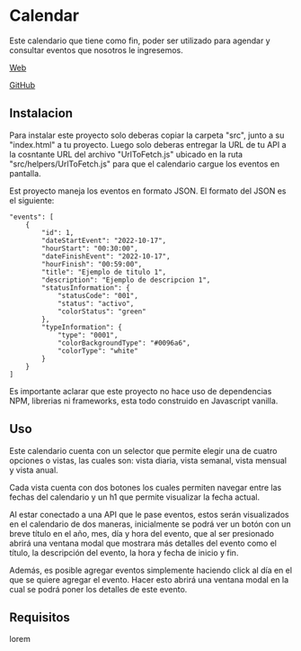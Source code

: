 # Calendar

Este calendario que tiene como fin, poder ser utilizado para agendar y consultar eventos que nosotros le ingresemos.

[Web](https://mangostar1.github.io/Calendar/)

[GitHub](https://github.com/Mangostar1/Calendar)

## Instalacion

Para instalar este proyecto solo deberas copiar la carpeta "src", junto a su "index.html" a tu proyecto. Luego solo deberas entregar la URL de tu API a la cosntante URL del archivo "UrlToFetch.js" ubicado en la ruta "src/helpers/UrlToFetch.js" para que el calendario cargue los eventos en pantalla.

Est proyecto maneja los eventos en formato JSON. El formato del JSON es el siguiente:

```
"events": [
    {
        "id": 1,
        "dateStartEvent": "2022-10-17",
        "hourStart": "00:30:00",
        "dateFinishEvent": "2022-10-17",
        "hourFinish": "00:59:00",
        "title": "Ejemplo de titulo 1",
        "description": "Ejemplo de descripcion 1",
        "statusInformation": {
            "statusCode": "001",
            "status": "activo",
            "colorStatus": "green"
        },
        "typeInformation": {
            "type": "0001",
            "colorBackgroundType": "#0096a6",
            "colorType": "white"
        }
    }
]
```

Es importante aclarar que este proyecto no hace uso de dependencias NPM, librerias ni frameworks, esta todo construido en Javascript vanilla.

## Uso

Este calendario cuenta con un selector que permite elegir una de cuatro opciones o vistas, las cuales son: vista diaria, vista semanal, vista mensual y vista anual.

Cada vista cuenta con dos botones los cuales permiten navegar entre las fechas del calendario y un h1 que permite visualizar la fecha actual.

Al estar conectado a una API que le pase eventos, estos serán visualizados en el calendario de dos maneras, inicialmente se podrá ver un botón con un breve título en el año, mes, día y hora del evento, que al ser presionado abrirá una ventana modal que mostrara más detalles del evento como el título, la descripción del evento, la hora y fecha de inicio y fin.

Además, es posible agregar eventos simplemente haciendo click al día en el que se quiere agregar el evento. Hacer esto abrirá una ventana modal en la cual se podrá poner los detalles de este evento.

## Requisitos

lorem